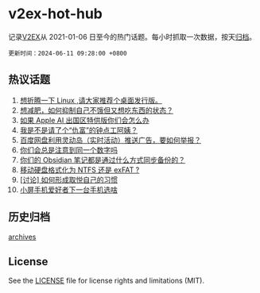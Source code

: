 # v2ex-hot-hub

 记录[V2EX](https://www.v2ex.com/)从 2021-01-06 日至今的热门话题。每小时抓取一次数据，按天[归档](archives)。

`更新时间：2024-06-11 09:28:00 +0800`

## 热议话题

1. [想折腾一下 Linux ,请大家推荐个桌面发行版。](https://www.v2ex.com/t/1048210)
1. [想减肥，如何抑制自己不饿但又想吃东西的状态？](https://www.v2ex.com/t/1048211)
1. [如果 Apple AI 出国区特供版你们会怎么办](https://www.v2ex.com/t/1048222)
1. [我是不是请了个“仇富”的钟点工阿姨？](https://www.v2ex.com/t/1048293)
1. [百度网盘利用灵动岛（实时活动）推送广告，要如何举报？](https://www.v2ex.com/t/1048247)
1. [你们会总是注意到同一个数字吗](https://www.v2ex.com/t/1048215)
1. [你们的 Obsidian 笔记都是通过什么方式同步备份的？](https://www.v2ex.com/t/1048271)
1. [移动硬盘格式化为 NTFS 还是 exFAT ?](https://www.v2ex.com/t/1048204)
1. [[讨论] 如何形成取悦自己的习惯](https://www.v2ex.com/t/1048269)
1. [小屏手机爱好者下一台手机选啥](https://www.v2ex.com/t/1048275)

## 历史归档

[archives](archives)

## License

See the [LICENSE](LICENSE) file for license rights and limitations (MIT).

